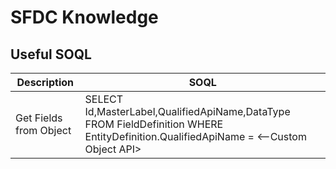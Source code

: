 # SFDC Knowledge
## Useful SOQL
| Description  | SOQL |
| ------------- | ------------- |
| Get Fields from Object  | SELECT Id,MasterLabel,QualifiedApiName,DataType FROM FieldDefinition WHERE EntityDefinition.QualifiedApiName = <--Custom Object API> |